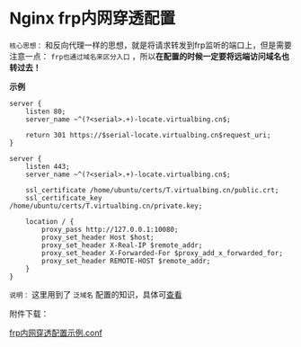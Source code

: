 # Nginx frp内网穿透配置

`核心思想：` 和反向代理一样的思想，就是将请求转发到frp监听的端口上，但是需要注意一点： `frp也通过域名来区分入口` ，所以**在配置的时候一定要将远端访问域名也转过去！**

**示例**

``` nginx
server {
	listen 80;
	server_name ~^(?<serial>.+)-locate.virtualbing.cn$;

	return 301 https://$serial-locate.virtualbing.cn$request_uri;
}

server {
	listen 443;
	server_name ~^(?<serial>.+)-locate.virtualbing.cn$;

	ssl_certificate /home/ubuntu/certs/T.virtualbing.cn/public.crt;
	ssl_certificate_key /home/ubuntu/certs/T.virtualbing.cn/private.key;

	location / {
		proxy_pass http://127.0.0.1:10080;
		proxy_set_header Host $host;
        proxy_set_header X-Real-IP $remote_addr;
        proxy_set_header X-Forwarded-For $proxy_add_x_forwarded_for;
        proxy_set_header REMOTE-HOST $remote_addr;                       
	}
}
```

`说明：` 这里用到了 `泛域名` 配置的知识，具体可[查看](泛域名配置.md)

附件下载： 

[frp内网穿透配置示例.conf](./assets/files/frp内网穿透配置示例.conf)